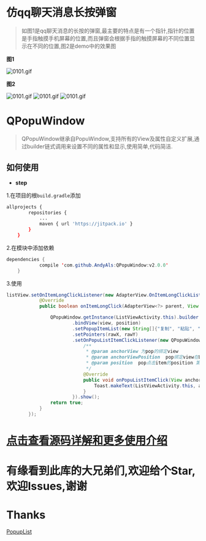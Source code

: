
# 仿qq聊天消息长按弹窗


> 如图1是qq聊天消息的长按的弹窗,最主要的特点是有一个指针,指针的位置是手指触摸手机屏幕的位置,而且弹窗会根据手指的触摸屏幕的不同位置显示在不同的位置,图2是demo中的效果图


**图1**

![0101.gif](./img/11111.png "s")


**图2**

![0101.gif](./img/001.gif "s") ![0101.gif](./img/002.gif "s") ![0101.gif](./img/003.gif "s")


# QPopuWindow

> QPopuWindow继承自PopuWindow,支持所有的View及属性自定义扩展,通过builder链式调用来设置不同的属性和显示,使用简单,代码简洁.

## 如何使用

- **step**

1.在项目的根`build.gradle`添加

```bash
allprojects {
		repositories {
			...
			maven { url 'https://jitpack.io' }
		}
	}
```
2.在模块中添加依赖

```java
dependencies {
	        compile 'com.github.AndyAls:QPopuWindow:v2.0.0'
	}
```

3.使用

```java
listView.setOnItemLongClickListener(new AdapterView.OnItemLongClickListener() {
            @Override
            public boolean onItemLongClick(AdapterView<?> parent, View view, int position, long id) {

                QPopuWindow.getInstance(ListViewActivity.this).builder
                        .bindView(view, position)
                        .setPopupItemList(new String[]{"复制", "粘贴", "转发", "更多...."})
                        .setPointers(rawX, rawY)
                        .setOnPopuListItemClickListener(new QPopuWindow.OnPopuListItemClickListener() {
                            /**
                             * @param anchorView 为pop的绑定view
                             * @param anchorViewPosition  pop绑定view在ListView的position
                             * @param position  pop点击item的position 第一个位置索引为0
                             */
                            @Override
                            public void onPopuListItemClick(View anchorView, int anchorViewPosition, int position) {
                                Toast.makeText(ListViewActivity.this, anchorViewPosition + "---->" + position, Toast.LENGTH_SHORT).show();
                            }
                        }).show();
                return true;
            }
        });
```

# [点击查看源码详解和更多使用介绍](http://blog.csdn.net/andy_l1/article/details/79612216)

# 有缘看到此库的大兄弟们,欢迎给个Star,欢迎Issues,谢谢



# Thanks
[PopupList](https://github.com/shangmingchao/PopupList)








